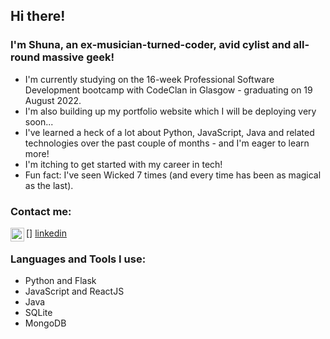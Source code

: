 ## Hi there!

### I'm Shuna, an ex-musician-turned-coder, avid cylist and all-round massive geek!
- I'm currently studying on the 16-week Professional Software Development bootcamp with CodeClan in Glasgow - graduating on 19 August 2022.
- I'm also building up my portfolio website which I will be deploying very soon...
- I've learned a heck of a lot about Python, JavaScript, Java and related technologies over the past couple of months - and I'm eager to learn more!
- I'm itching to get started with my career in tech!
- Fun fact: I've seen Wicked 7 times (and every time has been as magical as the last).

### Contact me:
[<img align="left" alt="shuna | LinkedIn" width="22px" src="https://cdn.jsdelivr.net/npm/simple-icons@v3/icons/linkedin.svg" />] [linkedin]

### Languages and Tools I use:
- Python and Flask
- JavaScript and ReactJS
- Java
- SQLite
- MongoDB

<br />

[linkedin]: https://www.linkedin.com/in/shuna-mccallum/

